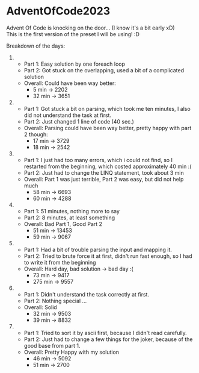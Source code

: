 # AdventOfCode2023

Advent Of Code is knocking on the door... (I know it's a bit early xD)  
This is the first version of the preset I will be using! :D

Breakdown of the days:

1.
    - Part 1: Easy solution by one foreach loop
    - Part 2: Got stuck on the overlapping, used a bit of a complicated solution
    - Overall: Could have been way better:
        - 5 min -> 2202
        - 32 min -> 3651

2.
    - Part 1: Got stuck a bit on parsing, which took me ten minutes, I also did not understand the task at first.
    - Part 2: Just changed 1 line of code (40 sec.)
    - Overall: Parsing could have been way better, pretty happy with part 2 though:
        - 17 min -> 3729
        - 18 min -> 2542

3.
    - Part 1: I just had too many errors, which i could not find, so I restarted from the beginning, which costed
      approximately 40 min :(
    - Part 2: Just had to change the LINQ statement, took about 3 min
    - Overall: Part 1 was just terrible, Part 2 was easy, but did not help much
        - 58 min -> 6693
        - 60 min -> 4288

4.
    - Part 1: 51 minutes, nothing more to say
    - Part 2: 8 minutes, at least something
    - Overall: Bad Part 1, Good Part 2
        - 51 min -> 13453
        - 59 min -> 9067

5.
    - Part 1: Had a bit of trouble parsing the input and mapping it.
    - Part 2: Tried to brute force it at first, didn't run fast enough, so I had to write it from the beginning
    - Overall: Hard day, bad solution -> bad day :(
        - 73 min -> 9417
        - 275 min -> 9557

6.
    - Part 1: Didn't understand the task correctly at first.
    - Part 2: Nothing special ...
    - Overall: Solid
        - 32 min -> 9503
        - 39 min -> 8832

7.
    - Part 1: Tried to sort it by ascii first, because I didn't read carefully.
    - Part 2: Just had to change a few things for the joker, because of the good base from part 1.
    - Overall: Pretty Happy with my solution
        - 46 min -> 5092
        - 51 min -> 2700